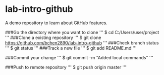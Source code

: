 # lab-intro-github
A demo repository  to learn about GitHub features.

###Go the directory where you want to clone
'''
$ cd C:/Users/user/project
'''
###Clone a existing repository
'''
$  git clone https://github.com/bchen2890/lab-intro-github
'''
###Check branch status
'''
$ git status
'''
###Track a new file
'''
$ git add README.md
'''

###Commit your change
'''
$ git commit -m "Added local commands"
'''

###Push to remote repository
'''
$ git push origin master
'''